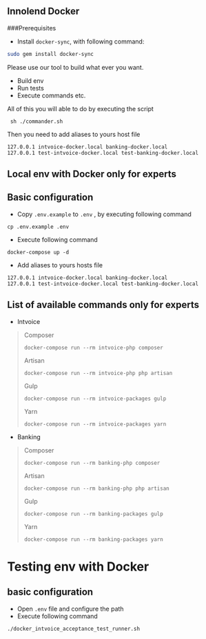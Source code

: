 ## Innolend Docker

###Prerequisites

- Install `docker-sync`, with following command:
```bash
sudo gem install docker-sync
```

Please use our tool to build what ever you want.
- Build env
- Run tests
- Execute commands
etc.

All of this you will able to do by executing the script
```
 sh ./commander.sh 
```
Then you need to add aliases to yours host file
```
127.0.0.1 intvoice-docker.local banking-docker.local
127.0.0.1 test-intvoice-docker.local test-banking-docker.local
```

## Local env with Docker only for experts
## Basic configuration
- Copy `.env.example` to `.env` , by executing following command
```
cp .env.example .env
```
- Execute following command
```
docker-compose up -d
```
- Add aliases to yours hosts file
```
127.0.0.1 intvoice-docker.local banking-docker.local
127.0.0.1 test-intvoice-docker.local test-banking-docker.local
```

## List of available commands only for experts

- Intvoice
> Composer
> ```
> docker-compose run --rm intvoice-php composer
> ```
> Artisan
> ```
> docker-compose run --rm intvoice-php php artisan
> ```
> Gulp
> ```
> docker-compose run --rm intvoice-packages gulp
> ```
> Yarn
> ```
> docker-compose run --rm intvoice-packages yarn
> ```

- Banking
> Composer
> ```
> docker-compose run --rm banking-php composer
> ```
> Artisan
> ```
> docker-compose run --rm banking-php php artisan
> ```
> Gulp
> ```
> docker-compose run --rm banking-packages gulp
> ```
> Yarn
> ```
> docker-compose run --rm banking-packages yarn
> ```

# Testing env with Docker
## basic configuration
- Open `.env` file and configure the path
- Execute following command
```
./docker_intvoice_acceptance_test_runner.sh
```

